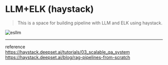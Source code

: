 # LLM+ELK (haystack)
> This is a space for building pipeline with LLM and ELK using haystack.

![esllm](https://github.com/statrav/Datastructure/assets/109338312/6396de28-b69d-4673-a97b-1a21a300ff51)

---
reference </br>
https://haystack.deepset.ai/tutorials/03_scalable_qa_system </br>
https://haystack.deepset.ai/blog/rag-pipelines-from-scratch
